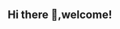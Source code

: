## Hi there 👋,welcome!

<!--
**xiangmeng123/xiangmeng123** is a ✨ _special_ ✨ repository because its `README.md` (this file) appears on your GitHub profile.

Here are some ideas to get you start
🚀 About Me：
- 🌱 I’m currently learning in University.
- 👯 I’m looking to collaborate on interesting projects.
- 📫 How to reach me: mengxiang@emails.bjut.edu.cn
- ⚡ Fun fact: learn some skills.

🛠️ Technologies & Tools:
python,docker
📊 GitHub Stats:
🏆 Top Languages:
📈 Activity Graph:
🤝 Connect with Me:
🏅 Achievements:
📚 Featured Projects:
-->
